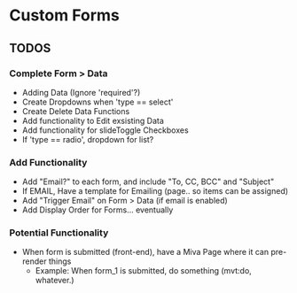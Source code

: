 # Custom Forms
## TODOS
### Complete Form > Data
- Adding Data (Ignore 'required'?)
- Create Dropdowns when 'type == select'
- Create Delete Data Functions
- Add functionality to Edit exsisting Data
- Add functionality for slideToggle Checkboxes
- If 'type == radio', dropdown for list?

### Add Functionality
- Add "Email?" to each form, and include "To, CC, BCC" and "Subject"
- If EMAIL, Have a template for Emailing (page.. so items can be assigned)
- Add "Trigger Email" on Form > Data (if email is enabled)
- Add Display Order for Forms... eventually

### Potential Functionality
- When form is submitted (front-end), have a Miva Page where it can pre-render things
  - Example: When form_1 is submitted, do something (mvt:do, whatever.)
